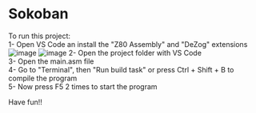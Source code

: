 # Sokoban
  
To run this project:  
1- Open VS Code an install the "Z80 Assembly" and "DeZog" extensions  
![image](https://user-images.githubusercontent.com/90452315/141775057-77948277-6da1-432a-9b1e-4aec0a81b0c7.png) ![image](https://user-images.githubusercontent.com/90452315/141775066-e9631a31-a2c9-4678-9b07-9bd0d23aae48.png)
2- Open the project folder with VS Code  
3- Open the main.asm file  
4- Go to "Terminal", then "Run build task" or press Ctrl + Shift + B to compile the program  
5- Now press F5 2 times to start the program  
  
Have fun!!  
  
